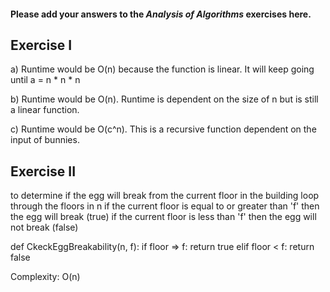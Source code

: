 #### Please add your answers to the ***Analysis of  Algorithms*** exercises here.

## Exercise I

a)
Runtime would be O(n) because the function is linear. It will keep going until a = n * n * n

b)
Runtime would be O(n). Runtime is dependent on the size of n but is still a linear function.

c)
Runtime would be O(c^n). This is a recursive function dependent on the input of bunnies.

## Exercise II

to determine if the egg will break from the current floor in the building
loop through the floors in n 
if the current floor is equal to or greater than 'f' then the egg will break (true)
if the current floor is less than 'f' then the egg will not break (false)

def CkeckEggBreakability(n, f):
    if floor => f:
      return true
    elif floor < f:
      return false

Complexity: O(n)
